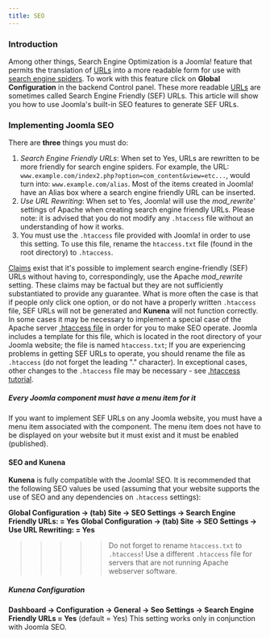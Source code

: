 ```yaml
---
title: SEO
---
```


### Introduction

Among other things, Search Engine Optimization is a Joomla! feature that permits the translation of [URLs](http://en.wikipedia.org/wiki/URL) into a more readable form for use with [search engine spiders](http://en.wikipedia.org/wiki/Search_engine_spider). To work with this feature click on **Global Configuration** in the backend Control panel. These more readable [URLs](http://en.wikipedia.org/wiki/URL) are sometimes called Search Engine Friendly (SEF) URLs. This article will show you how to use Joomla's built-in SEO features to generate SEF URLs.

### Implementing Joomla SEO

There are **three** things you must do:
1) _Search Engine Friendly URLs_:  When set to Yes, URLs are rewritten to be more friendly for search engine spiders. For example, the URL: `www.example.com/index2.php?option=com_content&view=etc...`, would turn into: `www.example.com/alias`. Most of the items created in Joomla! have an Alias box where a search engine friendly URL can be inserted. 
2) _Use URL Rewriting_: When set to Yes, Joomla! will use the _mod_rewrite_' settings of Apache when creating search engine friendly URLs. Please note: it is advised that you do not modify any `.htaccess` file without an understanding of how it works.
3) You must use the `.htaccess` file provided with Joomla! in order to use this setting.  To use this file, rename the `htaccess.txt` file (found in the root directory) to `.htaccess`.

[Claims](http://www.joomlaseo.com/) exist that it's possible to implement search engine-friendly (SEF) URLs without having to, correspondingly, use the Apache _mod_rewrite_ setting. These claims may be factual but they are not sufficiently substantiated to provide any guarantee. What is more often the case is that if people only click one option, or do not have a properly written `.htaccess` file, SEF URLs will not be generated and **Kunena** will not function correctly.
In some cases it may be necessary to implement a special case of the Apache server [.htaccess file](http://en.wikipedia.org/wiki/Htaccess) in order for you to make SEO operate. Joomla includes a template for this file, which is located in the root directory of your Joomla website; the file is named `htaccess.txt`; If you are experiencing problems in getting SEF URLs to operate, you should rename the file as `.htaccess` (do not forget the leading "." character). In exceptional cases, other changes to the `.htaccess` file may be necessary - see [.htaccess tutorial](http://www.javascriptkit.com/howto/htaccess.shtml).

##### Every Joomla component must have a menu item for it

If you want to implement SEF URLs on any Joomla website, you must have a menu item associated with the component. The menu item does not have to be displayed on your website but it must exist and it must be enabled (published).

#### SEO and Kunena

**Kunena** is fully compatible with the Joomla! SEO. It is recommended that the following SEO values be used (assuming that your website supports the use of SEO and any dependencies on `.htaccess` settings):

**Global Configuration -> (tab) Site -> SEO Settings -> Search Engine Friendly URLs: = Yes**
**Global Configuration -> (tab) Site -> SEO Settings -> Use URL Rewriting: = Yes**

>>>>> Do not forget to rename `htaccess.txt` to `.htaccess`! Use a different `.htaccess` file for servers that are not running Apache webserver software.

##### Kunena Configuration

**Dashboard -> Configuration -> General -> Seo Settings -> Search Engine Friendly URLs = Yes** (default = Yes)
This setting works only in conjunction with Joomla SEO.